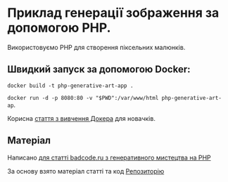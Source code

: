 # Приклад генерації зображення за допомогою PHP.

Використовуємо PHP для створення піксельних малюнків.

## Швидкий запуск за допомогою Docker:

```docker build -t php-generative-art-app .```

```docker run -d -p 8080:80 -v "$PWD":/var/www/html php-generative-art-ap```.

Корисна [стаття з вивчення Докера](https://badtry.net/docker-tutorial-dlia-novichkov-rassmatrivaiem-docker-tak-iesli-by-on-byl-ighrovoi-pristavkoi/) для новачків.

## Матеріал
Написано [для статті badcode.ru з генеративного мистецтва на PHP](https://badcode.ru/gienieriruiem-piksielnyie-izobrazhieniia-s-pomoshchiu-php-ghienierator-avatarok-i-piksielnykh-ghorodov-ghienierativnyi-art-php)

За основу взято матеріал статті та код [Репозиторію](https://github.com/BinaryMoon/php-generative-art/tree/main/image-stacks)
